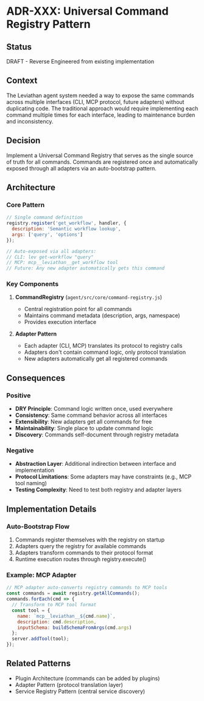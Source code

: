 # ADR-XXX: Universal Command Registry Pattern

## Status
DRAFT - Reverse Engineered from existing implementation

## Context
The Leviathan agent system needed a way to expose the same commands across multiple interfaces (CLI, MCP protocol, future adapters) without duplicating code. The traditional approach would require implementing each command multiple times for each interface, leading to maintenance burden and inconsistency.

## Decision
Implement a Universal Command Registry that serves as the single source of truth for all commands. Commands are registered once and automatically exposed through all adapters via an auto-bootstrap pattern.

## Architecture

### Core Pattern
```javascript
// Single command definition
registry.register('get_workflow', handler, {
  description: 'Semantic workflow lookup',
  args: ['query', 'options']
});

// Auto-exposed via all adapters:
// CLI: lev get-workflow "query"
// MCP: mcp__leviathan__get_workflow tool
// Future: Any new adapter automatically gets this command
```

### Key Components

1. **CommandRegistry** (`agent/src/core/command-registry.js`)
   - Central registration point for all commands
   - Maintains command metadata (description, args, namespace)
   - Provides execution interface

2. **Adapter Pattern**
   - Each adapter (CLI, MCP) translates its protocol to registry calls
   - Adapters don't contain command logic, only protocol translation
   - New adapters automatically get all registered commands
## Consequences

### Positive
- **DRY Principle**: Command logic written once, used everywhere
- **Consistency**: Same command behavior across all interfaces
- **Extensibility**: New adapters get all commands for free
- **Maintainability**: Single place to update command logic
- **Discovery**: Commands self-document through registry metadata

### Negative
- **Abstraction Layer**: Additional indirection between interface and implementation
- **Protocol Limitations**: Some adapters may have constraints (e.g., MCP tool naming)
- **Testing Complexity**: Need to test both registry and adapter layers

## Implementation Details

### Auto-Bootstrap Flow
1. Commands register themselves with the registry on startup
2. Adapters query the registry for available commands
3. Adapters transform commands to their protocol format
4. Runtime execution routes through registry.execute()

### Example: MCP Adapter
```javascript
// MCP adapter auto-converts registry commands to MCP tools
const commands = await registry.getAllCommands();
commands.forEach(cmd => {
  // Transform to MCP tool format
  const tool = {
    name: `mcp__leviathan__${cmd.name}`,
    description: cmd.description,
    inputSchema: buildSchemaFromArgs(cmd.args)
  };
  server.addTool(tool);
});
```

## Related Patterns
- Plugin Architecture (commands can be added by plugins)
- Adapter Pattern (protocol translation layer)
- Service Registry Pattern (central service discovery)